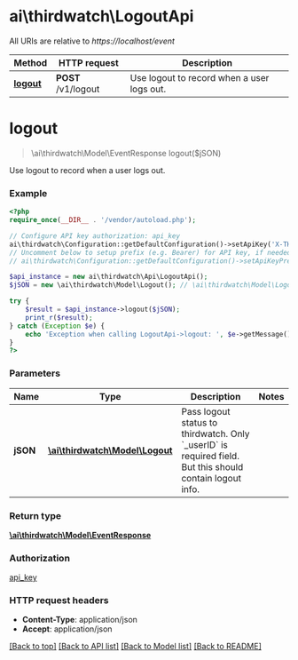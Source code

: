 # ai\thirdwatch\LogoutApi

All URIs are relative to *https://localhost/event*

Method | HTTP request | Description
------------- | ------------- | -------------
[**logout**](LogoutApi.md#logout) | **POST** /v1/logout | Use logout to record when a user logs out.


# **logout**
> \ai\thirdwatch\Model\EventResponse logout($jSON)

Use logout to record when a user logs out.

### Example
```php
<?php
require_once(__DIR__ . '/vendor/autoload.php');

// Configure API key authorization: api_key
ai\thirdwatch\Configuration::getDefaultConfiguration()->setApiKey('X-THIRDWATCH-API-KEY', 'YOUR_API_KEY');
// Uncomment below to setup prefix (e.g. Bearer) for API key, if needed
// ai\thirdwatch\Configuration::getDefaultConfiguration()->setApiKeyPrefix('X-THIRDWATCH-API-KEY', 'Bearer');

$api_instance = new ai\thirdwatch\Api\LogoutApi();
$jSON = new \ai\thirdwatch\Model\Logout(); // \ai\thirdwatch\Model\Logout | Pass logout status to thirdwatch. Only `_userID` is required field. But this should contain logout info.

try {
    $result = $api_instance->logout($jSON);
    print_r($result);
} catch (Exception $e) {
    echo 'Exception when calling LogoutApi->logout: ', $e->getMessage(), PHP_EOL;
}
?>
```

### Parameters

Name | Type | Description  | Notes
------------- | ------------- | ------------- | -------------
 **jSON** | [**\ai\thirdwatch\Model\Logout**](../Model/Logout.md)| Pass logout status to thirdwatch. Only &#x60;_userID&#x60; is required field. But this should contain logout info. |

### Return type

[**\ai\thirdwatch\Model\EventResponse**](../Model/EventResponse.md)

### Authorization

[api_key](../../README.md#api_key)

### HTTP request headers

 - **Content-Type**: application/json
 - **Accept**: application/json

[[Back to top]](#) [[Back to API list]](../../README.md#documentation-for-api-endpoints) [[Back to Model list]](../../README.md#documentation-for-models) [[Back to README]](../../README.md)

